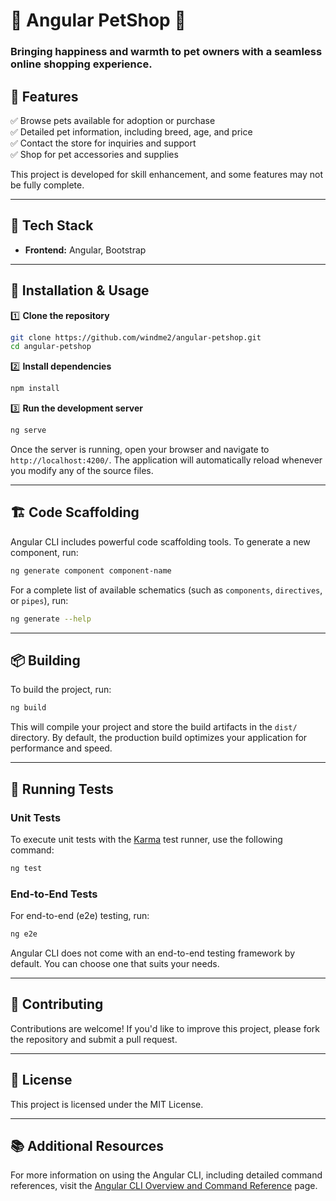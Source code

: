 # 🐾 Angular PetShop 🏡

### Bringing happiness and warmth to pet owners with a seamless online shopping experience.


## 📌 Features
✅ Browse pets available for adoption or purchase  
✅ Detailed pet information, including breed, age, and price  
✅ Contact the store for inquiries and support  
✅ Shop for pet accessories and supplies  

This project is developed for skill enhancement, and some features may not be fully complete.

---

## 🔧 Tech Stack
- **Frontend:** Angular, Bootstrap

---

## 🚀 Installation & Usage

1️⃣ **Clone the repository**
```sh
git clone https://github.com/windme2/angular-petshop.git
cd angular-petshop
```

2️⃣ **Install dependencies**
```sh
npm install
```

3️⃣ **Run the development server**
```sh
ng serve
```

Once the server is running, open your browser and navigate to `http://localhost:4200/`. The application will automatically reload whenever you modify any of the source files.

---

## 🏗️ Code Scaffolding

Angular CLI includes powerful code scaffolding tools. To generate a new component, run:
```sh
ng generate component component-name
```
For a complete list of available schematics (such as `components`, `directives`, or `pipes`), run:
```sh
ng generate --help
```

---

## 📦 Building
To build the project, run:
```sh
ng build
```
This will compile your project and store the build artifacts in the `dist/` directory. By default, the production build optimizes your application for performance and speed.

---

## 🧪 Running Tests
### Unit Tests
To execute unit tests with the [Karma](https://karma-runner.github.io) test runner, use the following command:
```sh
ng test
```

### End-to-End Tests
For end-to-end (e2e) testing, run:
```sh
ng e2e
```
Angular CLI does not come with an end-to-end testing framework by default. You can choose one that suits your needs.

---

## 🤝 Contributing
Contributions are welcome! If you'd like to improve this project, please fork the repository and submit a pull request.

---

## 📜 License
This project is licensed under the MIT License.

---

## 📚 Additional Resources
For more information on using the Angular CLI, including detailed command references, visit the [Angular CLI Overview and Command Reference](https://angular.dev/tools/cli) page.

